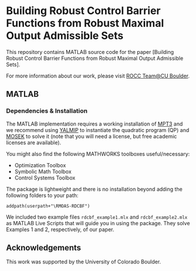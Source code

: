 # Building Robust Control Barrier Functions from Robust Maximal Output Admissible Sets
This repository contains MATLAB source code for the paper [Building Robust Control Barrier Functions from
Robust Maximal Output Admissible Sets].


For more information about our work, please visit [ROCC Team@CU Boulder](https://www.colorado.edu/faculty/nicotra/robotics-optimization-and-constrained-control).

## MATLAB
### Dependencies & Installation
The MATLAB implementation requires a working installation of [MPT3](https://www.mpt3.org/) and
we recommend using [YALMIP](https://yalmip.github.io/) to instantiate the quadratic program
(QP) and [MOSEK](https://www.mosek.com/) to solve it (note that you will need a license, but free academic licenses are available).

You might also find the following MATHWORKS toolboxes useful/necessary:
* Optimization Toolbox
* Symbolic Math Toolbox
* Control Systems Toolbox

The package is lightweight and there is no installation beyond adding the following folders to
your path:
```
addpath(userpath+"\RMOAS-RDCBF")
```
We included two example files `rdcbf_example1.mlx` and `rdcbf_example2.mlx` as MATLAB Live Scripts that will guide you in using the
package. They solve Examples 1 and 2, respectively, of our paper.

## Acknowledgements
This work was supported by the University of Colorado Boulder.

